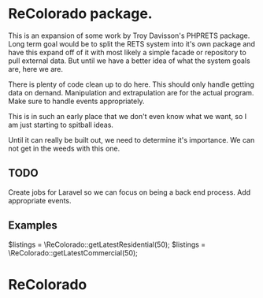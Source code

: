# ReColorado package.

This is an expansion of some work by Troy Davisson's PHPRETS package.  Long term goal would be to split the RETS system 
into it's own package and have this expand off of it with most likely a simple facade or repository to pull external data.
But until we have a better idea of what the system goals are, here we are.

There is plenty of code clean up to do here.  This should only handle getting data on demand.  Manipulation and extrapulation
are for the actual program.  Make sure to handle events appropriately.

This is in such an early place that we don't even know what we want, so I am just starting to spitball ideas.

Until it can really be built out, we need to determine it's importance.  We can not get in the weeds with this one.

## TODO
Create jobs for Laravel so we can focus on being a back end process.
Add appropriate events.

## Examples
$listings = \ReColorado::getLatestResidential(50);
$listings = \ReColorado::getLatestCommercial(50);
# ReColorado
